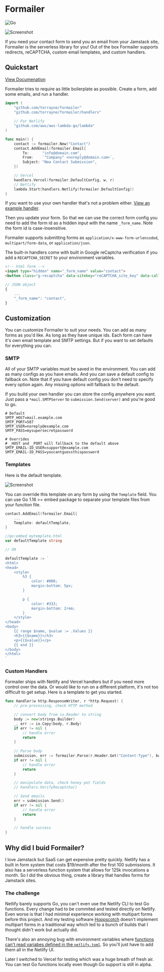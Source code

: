 # Formailer

![Go](https://github.com/torrayne/formailer/workflows/Go/badge.svg)

![Screenshot](img.png)

If you need your contact form to send you an email from your Jamstack site, Formailer is the serverless library for you! Out of the box Formailer supports redirects, reCAPTCHA, custom email templates, and custom handlers.

## Quickstart
[View Documenation](https://pkg.go.dev/github.com/torrayne/formailer)

Formailer tries to require as little boilerplate as possible. Create a form, add some emails, and run a handler.
```go
import (
	"github.com/torrayne/formailer"
	"github.com/torrayne/formailer/handlers"
	
	// For Netlify
	"github.com/aws/aws-lambda-go/lambda"
)

func main() {
	contact := formailer.New("Contact")
	contact.AddEmail(formailer.Email{
		To:      "info@domain.com",
		From:    `"Company" <noreply@domain.com>`,
		Subject: "New Contact Submission",
	})

	// Vercel
	handlers.Vercel(formailer.DefaultConfig, w, r)
	// Netlify
	lambda.Start(handlers.Netlify(formailer.DefaultConfig))
}
```
If you want to use your own handler that's not a problem either. [View an example handler](#user-content-custom-handlers).

Then you update your form. So that we can use the correct form config you need to add the form id as a hidden input with the name `_form_name`. Note the form id is case-insensitive.

Formailer supports submitting forms as `application/x-www-form-urlencoded`, `multipart/form-data`, or `application/json`.

The built-in handlers come with built in Google reCaptcha verification if you add a `RECAPTCHA_SECRET` to your environment variables.
```html
<!-- html form -->
<input type="hidden" name="_form_name" value="contact">
<button class="g-recaptcha" data-sitekey="reCAPTCHA_site_key" data-callback='onSubmit' data-action='submit'>Submit</button>
```
```javascript
// JSON object
{
	...
	"_form_name": "contact",
}
```

## Customization

You can customize Formailer to suit your needs. You can add as many forms as you'd like. As long as they have unique ids. Each form can have it's own email template and SMTP settings. But if you want to set defaults for everything you can.
### SMTP

All of your SMTP variables must be saved in the environment. You can add as many configs as you have emails. And you can save a default config to fallback on. Note that if you have default config you don't need to specify every option again. Any missing options will fallback to the default.

If you build your own handler you can store the config anywhere you want. Just pass a `*mail.SMTPServer` to `submission.Send(server)` and you're good to go.

```env
# Default
SMTP_HOST=mail.example.com
SMTP_PORT=587
SMTP_USER=noreply@example.com
SMTP_PASS=mysupersecretpassword

# Overrides
# _HOST and _PORT will fallback to the default above
SMTP_EMAIL-ID_USER=support@example.com
SMTP_EMAIL-ID_PASS=youcantguessthispassword
```

### Templates
Here is the default template.

![Screenshot](img.png)

You can override this template on any form by using the `Template` field. You can use Go 1.16 >= embed package to separate your template files from your function file.
```go
contact.AddEmail(formailer.Email{
	...
	Template: defaultTemplate,
}

//go:embed mytemplate.html
var defaultTemplate string

// OR

defaultTemplate := `
<html>
<head>
    <style>
        h3 {
            color: #000;
            margin-bottom: 5px;
        }

        p {
            color: #333;
            margin-bottom: 2rem;
        }
    </style>
</head>
<body>
    {{ range $name, $value := .Values }}
    <h3>{{$name}}</h3>
    <p>{{$value}}</p>
    {{ end }}
</body>
</html>
`
```

### Custom Handlers
Formailer ships with Netlify and Vercel handlers but if you need more control over the data. Or would like to run on a different platform, it's not too difficult to get setup. Here is a template to get you started.
```go
func Handler(w http.ResponseWriter, r *http.Request) {
	// pre-processing, check HTTP method

	// convert body from io.Reader to string
	body := new(strings.Builder)
	_, err := io.Copy(body, r.Body)
	if err != nil {
		// handle error
		return
	}
	
	// Parse body
	submission, err := formailer.Parse(r.Header.Get("Content-Type"), body.String())
	if err != nil {
		// handle error
		return
	}

	// manipulate data, check honey pot fields
	// handlers.VerifyRecaptcha()

	// Send emails
	err = submission.Send()
	if err != nil {
		// handle error
		return
	}

	// handle success
}
```

## Why did I buid Formailer?

I love Jamstack but SaaS can get expensive pretty quickly. Netlify has a built in form system that costs $19/month after the first 100 submissions. It also has a serverless function system that allows for 125k invocations a month. So I did the obvious thing, create a library that handles forms for Jamstack sites.

### The challenge
Netlify barely supports Go, you can't even use the Netlify CLI to test Go functions. Every change had to be commited and tested directly on Netlify. Even worse is that I had minimal experience working with multipart forms before this project. And my testing software [Hoppscotch](https://hoppscotch.io) doesn't implement multipart forms in a traditional way which led to a bunch of builds that I thought didn't work but actually did.

There's also an annoying bug with environment variables where [functions can't read variabes defined in the `netlify.toml`](https://github.com/netlify/netlify-lambda/issues/59). So you'll just have to add them all in the Netlify UI.

Later I switched to Vercel for testing which was a huge breath of fresh air. You can test Go functions locally even though Go support is still in alpha.
